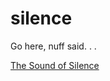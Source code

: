 silence
=======

Go here, nuff said. . . 


[The Sound of Silence](www.josephmeiring.github.com/silence)
